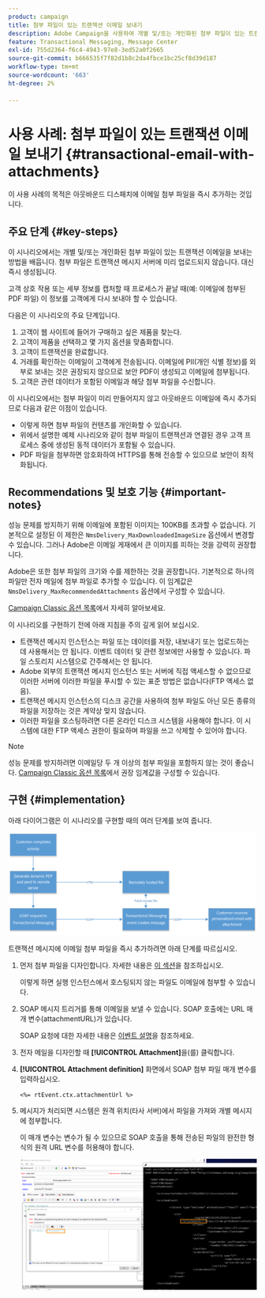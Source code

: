 ```yaml
---
product: campaign
title: 첨부 파일이 있는 트랜잭션 이메일 보내기
description: Adobe Campaign을 사용하여 개별 및/또는 개인화된 첨부 파일이 있는 트랜잭션 이메일을 보내는 방법을 알아봅니다
feature: Transactional Messaging, Message Center
exl-id: 755d2364-f6c4-4943-97e8-3ed52a0f2665
source-git-commit: b666535f7f82d1b8c2da4fbce1bc25cf8d39d187
workflow-type: tm+mt
source-wordcount: '663'
ht-degree: 2%

---
```


# 사용 사례: 첨부 파일이 있는 트랜잭션 이메일 보내기 {#transactional-email-with-attachments}



이 사용 사례의 목적은 아웃바운드 디스패치에 이메일 첨부 파일을 즉시 추가하는 것입니다.

## 주요 단계 {#key-steps}

이 시나리오에서는 개별 및/또는 개인화된 첨부 파일이 있는 트랜잭션 이메일을 보내는 방법을 배웁니다. 첨부 파일은 트랜잭션 메시지 서버에 미리 업로드되지 않습니다. 대신 즉시 생성됩니다.

고객 상호 작용 또는 세부 정보를 캡처할 때 프로세스가 끝날 때(예: 이메일에 첨부된 PDF 파일) 이 정보를 고객에게 다시 보내야 할 수 있습니다.

다음은 이 시나리오의 주요 단계입니다.

1. 고객이 웹 사이트에 들어가 구매하고 싶은 제품을 찾는다.
1. 고객이 제품을 선택하고 몇 가지 옵션을 맞춤화합니다.
1. 고객이 트랜잭션을 완료합니다.
1. 거래를 확인하는 이메일이 고객에게 전송됩니다. 이메일에 PII(개인 식별 정보)를 외부로 보내는 것은 권장되지 않으므로 보안 PDF이 생성되고 이메일에 첨부됩니다.
1. 고객은 관련 데이터가 포함된 이메일과 해당 첨부 파일을 수신합니다.

이 시나리오에서는 첨부 파일이 미리 만들어지지 않고 아웃바운드 이메일에 즉시 추가되므로 다음과 같은 이점이 있습니다.

* 이렇게 하면 첨부 파일의 컨텐츠를 개인화할 수 있습니다.
* 위에서 설명한 예제 시나리오와 같이 첨부 파일이 트랜잭션과 연결된 경우 고객 프로세스 중에 생성된 동적 데이터가 포함될 수 있습니다.
* PDF 파일을 첨부하면 암호화하여 HTTPS를 통해 전송할 수 있으므로 보안이 최적화됩니다.

## Recommendations 및 보호 기능 {#important-notes}

성능 문제를 방지하기 위해 이메일에 포함된 이미지는 100KB를 초과할 수 없습니다. 기본적으로 설정된 이 제한은 `NmsDelivery_MaxDownloadedImageSize` 옵션에서 변경할 수 있습니다. 그러나 Adobe은 이메일 게재에서 큰 이미지를 피하는 것을 강력히 권장합니다.

Adobe은 또한 첨부 파일의 크기와 수를 제한하는 것을 권장합니다. 기본적으로 하나의 파일만 전자 메일에 첨부 파일로 추가할 수 있습니다. 이 임계값은 `NmsDelivery_MaxRecommendedAttachments` 옵션에서 구성할 수 있습니다.

[Campaign Classic 옵션 목록](../../installation/using/configuring-campaign-options.md#delivery)에서 자세히 알아보세요.

이 시나리오를 구현하기 전에 아래 지침을 주의 깊게 읽어 보십시오.

* 트랜잭션 메시지 인스턴스는 파일 또는 데이터를 저장, 내보내기 또는 업로드하는 데 사용해서는 안 됩니다. 이벤트 데이터 및 관련 정보에만 사용할 수 있습니다. 파일 스토리지 시스템으로 간주해서는 안 됩니다.
* Adobe 외부의 트랜잭션 메시지 인스턴스 또는 서버에 직접 액세스할 수 없으므로 이러한 서버에 이러한 파일을 푸시할 수 있는 표준 방법은 없습니다(FTP 액세스 없음).
* 트랜잭션 메시지 인스턴스의 디스크 공간을 사용하여 첨부 파일도 아닌 모든 종류의 파일을 저장하는 것은 계약상 맞지 않습니다.
* 이러한 파일을 호스팅하려면 다른 온라인 디스크 시스템을 사용해야 합니다. 이 시스템에 대한 FTP 액세스 권한이 필요하며 파일을 쓰고 삭제할 수 있어야 합니다.

>[!NOTE]
>
>성능 문제를 방지하려면 이메일당 두 개 이상의 첨부 파일을 포함하지 않는 것이 좋습니다. [Campaign Classic 옵션 목록](../../installation/using/configuring-campaign-options.md#delivery)에서 권장 임계값을 구성할 수 있습니다.

## 구현 {#implementation}

아래 다이어그램은 이 시나리오를 구현할 때의 여러 단계를 보여 줍니다.

![](assets/message-center-uc1.png)

트랜잭션 메시지에 이메일 첨부 파일을 즉시 추가하려면 아래 단계를 따르십시오.

1. 먼저 첨부 파일을 디자인합니다. 자세한 내용은 [이 섹션](../../delivery/using/attaching-files.md#attach-a-personalized-file)을 참조하십시오.

   이렇게 하면 실행 인스턴스에서 호스팅되지 않는 파일도 이메일에 첨부할 수 있습니다.

1. SOAP 메시지 트리거를 통해 이메일을 보낼 수 있습니다. SOAP 호출에는 URL 매개 변수(attachmentURL)가 있습니다.

   SOAP 요청에 대한 자세한 내용은 [이벤트 설명](../../message-center/using/event-description.md)을 참조하세요.

1. 전자 메일을 디자인할 때 **[!UICONTROL Attachment]**&#x200B;을(를) 클릭합니다.

1. **[!UICONTROL Attachment definition]** 화면에서 SOAP 첨부 파일 매개 변수를 입력하십시오.

   ```
   <%= rtEvent.ctx.attachmentUrl %>
   ```

1. 메시지가 처리되면 시스템은 원격 위치(타사 서버)에서 파일을 가져와 개별 메시지에 첨부합니다.

   이 매개 변수는 변수가 될 수 있으므로 SOAP 호출을 통해 전송된 파일의 완전한 형식의 원격 URL 변수를 허용해야 합니다.

   ![](assets/message-center-uc2.png)
